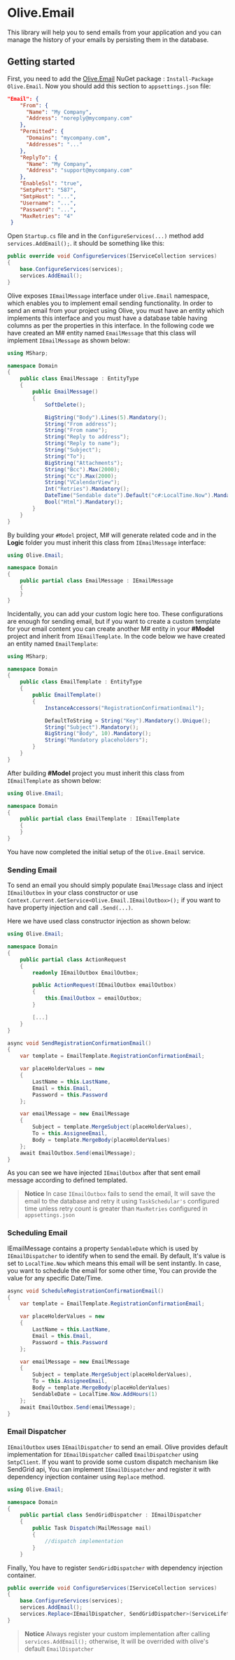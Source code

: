# Olive.Email

This library will help you to send emails from your application and you can manage the history of your emails by persisting them in the database.

## Getting started

First, you need to add the [Olive.Email](https://www.nuget.org/packages/Olive.Email/) NuGet package : `Install-Package Olive.Email`.
Now you should add this section to `appsettings.json` file:
```json
"Email": {
    "From": {
      "Name": "My Company",
      "Address": "noreply@mycompany.com"
    },
    "Permitted": {
      "Domains": "mycompany.com",
      "Addresses": "..."
    },
    "ReplyTo": {
      "Name": "My Company",
      "Address": "support@mycompany.com"
    },
    "EnableSsl": "true",
    "SmtpPort": "587",
    "SmtpHost": "...",
    "Username": "...",
    "Password": "...",
    "MaxRetries": "4"
 }
```
Open `Startup.cs` file and in the `ConfigureServices(...)` method add `services.AddEmail();`. it should be something like this:
```csharp
public override void ConfigureServices(IServiceCollection services)
{
    base.ConfigureServices(services);
    services.AddEmail();
}
```

Olive exposes `IEmailMessage` interface under `Olive.Email` namespace, which enables you to implement email sending functionality. In order to send an email from your project using Olive, you must have an entity which implements this interface and you must have a database table having columns as per the properties in this interface. In the following code we have created an M# entity named `EmailMessage` that this class will implement `IEmailMessage` as shown below:

```csharp
using MSharp;

namespace Domain
{
    public class EmailMessage : EntityType
    {
        public EmailMessage()
        {
            SoftDelete();

            BigString("Body").Lines(5).Mandatory();
            String("From address");
            String("From name");
            String("Reply to address");
            String("Reply to name");
            String("Subject");
            String("To");
            BigString("Attachments");
            String("Bcc").Max(2000);
            String("Cc").Max(2000);
            String("VCalendarView");
            Int("Retries").Mandatory();
            DateTime("Sendable date").Default("c#:LocalTime.Now").Mandatory();
            Bool("Html").Mandatory();
        }
    }
}
```
By building your `#Model` project, M# will generate related code and in the **Logic** folder you must inherit this class from `IEmailMessage` interface:

```csharp
using Olive.Email;

namespace Domain
{
    public partial class EmailMessage : IEmailMessage
    {
    }
}
```

Incidentally, you can add your custom logic here too. These configurations are enough for sending email, but if you want to create a custom template for your email content you can create another M# entity in your **#Model** project and inherit from `IEmailTemplate`. In the code below we have created an entity named `EmailTemplate`:

```csharp
using MSharp;

namespace Domain
{
    public class EmailTemplate : EntityType
    {
        public EmailTemplate()
        {
            InstanceAccessors("RegistrationConfirmationEmail");

			DefaultToString = String("Key").Mandatory().Unique();
            String("Subject").Mandatory();
            BigString("Body", 10).Mandatory();
            String("Mandatory placeholders");
        }
    }
}
```
After building **#Model** project you must inherit this class from `IEmailTemplate` as shown below:

```csharp
using Olive.Email;

namespace Domain
{
    public partial class EmailTemplate : IEmailTemplate
    {
    }
}
```

You have now completed the initial setup of the `Olive.Email` service.

### Sending Email 

To send an email you should simply populate `EmailMessage` class and inject `IEmailOutbox` in your class constructor or use `Context.Current.GetService<Olive.Email.IEmailOutbox>();` if you want to have property injection and call `.Send(...)`.

Here we have used class constructor injection as shown below:

```csharp
using Olive.Email;

namespace Domain
{
    public partial class ActionRequest
    {
        readonly IEmailOutbox EmailOutbox;

        public ActionRequest(IEmailOutbox emailOutbox)
        {
            this.EmailOutbox = emailOutbox;
        }

		[...]
    }
}
```

```csharp
async void SendRegistrationConfirmationEmail()
{
    var template = EmailTemplate.RegistrationConfirmationEmail;

    var placeHolderValues = new
    {
        LastName = this.LastName,
        Email = this.Email,
        Password = this.Password
    };

    var emailMessage = new EmailMessage
    {
        Subject = template.MergeSubject(placeHolderValues),
        To = this.AssigneeEmail,
        Body = template.MergeBody(placeHolderValues)
    };
	await EmailOutbox.Send(emailMessage);
}
```
As you can see we have injected `IEmailOutbox` after that sent email message according to defined templated.
> **Notice** In case `IEmailOutbox` fails to send the email, It will save the email to the database and retry it using `TaskSchedular's` configured time unless retry count is greater than `MaxRetries` configured in `appsettings.json`
### Scheduling Email
IEmailMessage contains a property `SendableDate` which is used by `IEmailDispatcher` to identify when to send the email. By default, It's value is set to `LocalTime.Now` which means this email will be sent instantly. In case, you want to schedule the email for some other time, You can provide the value for any specific Date/Time.
```csharp
async void ScheduleRegistrationConfirmationEmail()
{
    var template = EmailTemplate.RegistrationConfirmationEmail;

    var placeHolderValues = new
    {
        LastName = this.LastName,
        Email = this.Email,
        Password = this.Password
    };

    var emailMessage = new EmailMessage
    {
        Subject = template.MergeSubject(placeHolderValues),
        To = this.AssigneeEmail,
        Body = template.MergeBody(placeHolderValues)
        SendableDate = LocalTime.Now.AddHours(1)
    };
	await EmailOutbox.Send(emailMessage);
}
```
### Email Dispatcher
`IEmailOutbox` uses `IEmailDispatcher` to send an email. Olive provides default implementation for `IEmailDispatcher` called `EmailDispatcher` using `SmtpClient`. If you want to provide some custom dispatch mechanism like SendGrid api, You can implement `IEmailDispatcher` and register it with dependency injection container using `Replace` method.
```csharp
using Olive.Email;

namespace Domain
{
    public partial class SendGridDispatcher : IEmailDispatcher
    {
        public Task Dispatch(MailMessage mail)
        {
            //dispatch implementation
        }
    }
```
Finally, You have to register `SendGridDispatcher` with dependency injection container.
```csharp
public override void ConfigureServices(IServiceCollection services)
{
    base.ConfigureServices(services);
    services.AddEmail();
    services.Replace<IEmailDispatcher, SendGridDispatcher>(ServiceLifetime.Singleton);
}
```
> **Notice** Always register your custom implementation after calling `services.AddEmail();` otherwise, It will be overrided with olive's default `EmailDispatcher`
